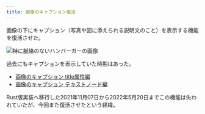 ```yaml
---
title: 画像のキャプション復活
---
```

画像の下にキャプション（写真や図に添えられる説明文のこと）を表示する機能を復活させた。

![](https://lh3.googleusercontent.com/docs/ADP-6oHeum0WcEn5culR_Bf5Ko6kSIjhYwa6spmhhyFq4uNxvF9sPv2ju75i_jYcGFHCS0zxDbV03hYS5lPTWJWatAQWrwL9j0Ur1JmCMnWLLiIxYkpy5CiMjyKEHV1lrevLbZjVelv6ljXLoXlTa2EDcL5YmOUk-71RsWopisf2jpKeVjfu_MkhBPB4MgRyb2WlYlxbNh0MYlEpLPwEiaIEgn10ILnaaUpAL1Bvv8uEIdQNy6yIuqrDdfxwcNQ6WMuzrzm3-1PQM_pM3P9h1o6S5sg3TJEuVFb-A-afyNZAv-GyPxFUC4AyAX-nTghRTyWgnTtDHmVHOg_JJVOj8MU30kpz4mjoKDhK-U1kD2GtRXmvv1nD-B7cwiLnVHufB5XDqpzZ9Sxa2wz7l1t3IvpDhP9hRpX4LBY57HeJkXkMtFBKwms0mPJrkEQOK-kCsBSYhgsHQ4Ie8SL0KZGCPoT6E5HWOlGPNWQhVB_htdsLsDXGFlPASUYd7GkJkNfzsIpntjofQ12f5uKxahbC6l-3UdtM_Vn2slpCrQOMj_sib-s4HIui6ljuq9_wq4kqnIL2ngJPG40N2F6WKJ3xof6AS1uplSimpR3i88zOr895QlOu_FyahxkqWZ80MMZSjrKTO0Aal6ivmY1ncwVOHc97tRfcAo1vwpdBr8NdzL2wuSm6FJSe4VaPQrHTwJq69wL2bG3Dn9j8Z7p_9JysO5mS7-mo1L8mRG3MyKV2kVXeI1tccBy03iGsvmt_U3Y0gn8mZSvDSUkAlYMARot4dRl-zWqVhcFu6tuw_rhW06sYkYchri_SOUZyLCZ826gmd-TceJ_Sjqd0ZhPSeh8eLPkZpktdMap3P6b0iH3HepW8Kcqqky5vTS7zgfNqR1yEeznOh76fnc1tnS00dfagcBsIzLZLz7dBN6JvBUFkweSPI0VOx6FQgqM1k_Jsd4cAiS8ijV99SwZgY8aZWc5VF1UvkWXYk7OnTQ4TBwDQ7wQStnZ0mSCq8v_PXlihFcmJvwdGmHeh9TgLcUTWdVSF4bi5pJ9-n1ln1ZauDzmhNxKx6yQvAmkCtKwuUH9z8FAzN2AhRjPyA_gI59jgfxVsAPANPNbcl2q-vc_0XwY7ChUFX-pYBqMo-la3nB62oQbl7SQvcl7eAp2iVEUX6GcW91fOOg71glDx3-FwyZjowWtFZGs9n5wAdf8RwYbt316ueY82Ve3wKj3ZQUUNVWc4P84R0cd_Z6jV9pwj5Fqc__oRmdt8UmKq "特に脈絡のないハンバーガーの画像")

過去にもキャプションを表示していた時期はあった。

*   [画像のキャプション title属性編](https://r7kamura.com/articles/2020-11-07-image-caption-revised)
*   [画像のキャプション テキストノード編](https://r7kamura.com/articles/2020-09-22-markdown-caption)

Rust版実装へ移行した2021年11月07日から2022年5月20日までこの機能は失われていたが、今回また復活させたという経緯。
